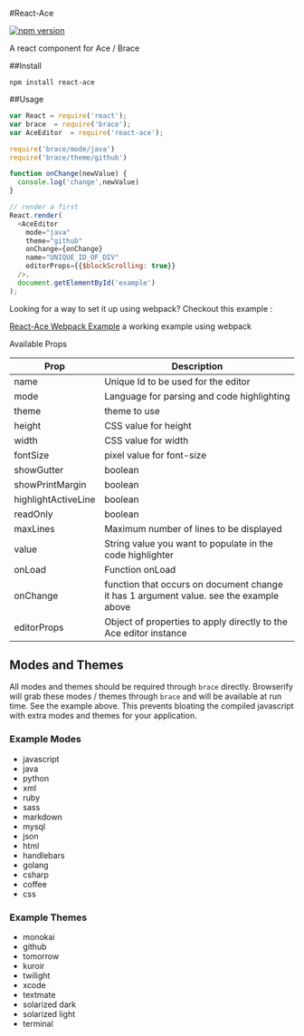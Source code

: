 #React-Ace

[![npm version](https://badge.fury.io/js/react-ace.svg)](http://badge.fury.io/js/react-ace)

A react component for Ace / Brace

##Install

`npm install react-ace`

##Usage

```javascript
var React = require('react');
var brace  = require('brace');
var AceEditor  = require('react-ace');

require('brace/mode/java')
require('brace/theme/github')

function onChange(newValue) {
  console.log('change',newValue)
}

// render a first
React.render(
  <AceEditor
    mode="java"
    theme="github"
    onChange={onChange}
    name="UNIQUE_ID_OF_DIV"
    editorProps={{$blockScrolling: true}}
  />,
  document.getElementById('example')
);


```


Looking for a way to set it up using webpack? Checkout this example :

[React-Ace Webpack Example](https://github.com/securingsincity/react-ace-webpack-example) a working example using webpack


Available Props

|Prop|Description|
|-----|----------|
|name| Unique Id to be used for the editor|
|mode| Language for parsing and code highlighting|
|theme| theme to use|
|height| CSS value for height|
|width| CSS value for width|
|fontSize| pixel value for font-size|
|showGutter| boolean|
|showPrintMargin| boolean|
|highlightActiveLine| boolean|
|readOnly| boolean|
|maxLines| Maximum number of lines to be displayed|
|value | String value you want to populate in the code highlighter|
|onLoad| Function onLoad |
|onChange| function that occurs on document change it has 1 argument value. see the example above|
|editorProps| Object of properties to apply directly to the Ace editor instance|


## Modes and Themes

All modes and themes should be required through ```brace``` directly.  Browserify will grab these modes / themes through ```brace``` and will be available at run time.  See the example above.  This prevents bloating the compiled javascript with extra modes and themes for your application.

### Example Modes

* javascript
* java
* python
* xml
* ruby
* sass
* markdown
* mysql
* json
* html
* handlebars
* golang
* csharp
* coffee
* css

### Example Themes

* monokai
* github
* tomorrow
* kuroir
* twilight
* xcode
* textmate
* solarized dark
* solarized light
* terminal

